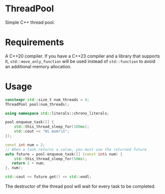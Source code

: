 # ThreadPool
Simple C++ thread pool.

# Requirements
A C++20 compiler. If you have a C++23 compiler and a library that supports it, `std::move_only_function` will be used instead of `std::function` to avoid an additional memory allocation.

# Usage
```cpp
constexpr std::size_t num_threads = 4;
ThreadPool pool(num_threads);

using namespace std::literals::chrono_literals;

pool.enqueue_task([] {
    std::this_thread_sleep_for(100ms);
    std::cout << "Hi mom!\n";
});

const int num = 2;
// When a task returns a value, you must use the returned future
auto future = pool.enqueue_task([] (const int& num) {
    std::this_thread_sleep_for(50ms);
   return 2 + num;
}, num);

std::cout << future.get() << std::endl;
```
The destructor of the thread pool will wait for every task to be completed.
